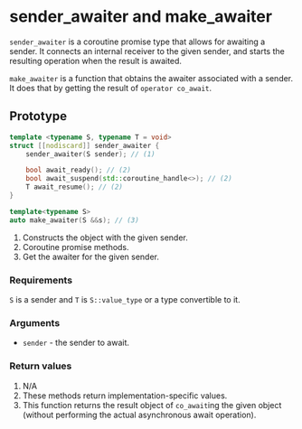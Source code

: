 # sender_awaiter and make_awaiter

`sender_awaiter` is a coroutine promise type that allows for awaiting a sender.
It connects an internal receiver to the given sender, and starts the resulting
operation when the result is awaited.

`make_awaiter` is a function that obtains the awaiter associated with a sender.
It does that by getting the result of `operator co_await`.

## Prototype

```cpp
template <typename S, typename T = void>
struct [[nodiscard]] sender_awaiter {
	sender_awaiter(S sender); // (1)

	bool await_ready(); // (2)
	bool await_suspend(std::coroutine_handle<>); // (2)
	T await_resume(); // (2)
}

template<typename S>
auto make_awaiter(S &&s); // (3)
```

1. Constructs the object with the given sender.
2. Coroutine promise methods.
3. Get the awaiter for the given sender.

### Requirements

`S` is a sender and `T` is `S::value_type` or a type convertible to it.

### Arguments

 - `sender` - the sender to await.

### Return values

1. N/A
2. These methods return implementation-specific values.
3. This function returns the result object of `co_await`ing the given object
(without performing the actual asynchronous await operation).
